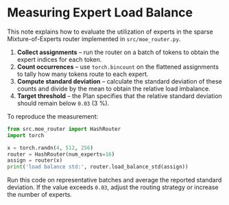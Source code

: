 # Measuring Expert Load Balance

This note explains how to evaluate the utilization of experts in the sparse
Mixture-of-Experts router implemented in `src/moe_router.py`.

1. **Collect assignments** – run the router on a batch of tokens to obtain the expert indices for each token.
2. **Count occurrences** – use `torch.bincount` on the flattened assignments to
   tally how many tokens route to each expert.
3. **Compute standard deviation** – calculate the standard deviation of these
   counts and divide by the mean to obtain the relative load imbalance.
4. **Target threshold** – the Plan specifies that the relative standard deviation should remain below `0.03` (3 %).

To reproduce the measurement:

```python
from src.moe_router import HashRouter
import torch

x = torch.randn(4, 512, 256)
router = HashRouter(num_experts=16)
assign = router(x)
print('load balance std:', router.load_balance_std(assign))
```

Run this code on representative batches and average the reported standard
deviation. If the value exceeds `0.03`, adjust the routing strategy or increase
the number of experts.
